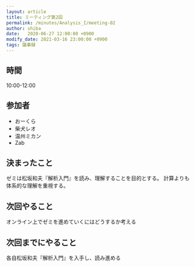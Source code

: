```yaml
---
layout: article
title: ミーティング第2回
permalink: /minutes/Analysis_I/meeting-02
author: shiba
date:   2020-06-27 12:00:00 +0900
modify_date: 2021-03-16 23:00:00 +0900
tags: 議事録
---
```



## 時間

10:00-12:00

## 参加者

- おーくら
- 柴犬レオ
- 温州ミカン
- Zab

## 決まったこと

ゼミは松坂和夫『解析入門』を読み、理解することを目的とする。
計算よりも体系的な理解を重視する。

## 次回やること

オンライン上でゼミを進めていくにはどうするか考える

## 次回までにやること

各自松坂和夫『解析入門』を入手し、読み進める

